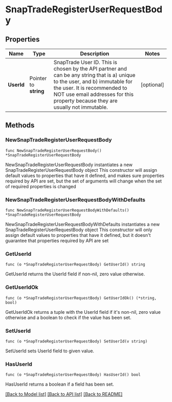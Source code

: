 # SnapTradeRegisterUserRequestBody

## Properties

Name | Type | Description | Notes
------------ | ------------- | ------------- | -------------
**UserId** | Pointer to **string** | SnapTrade User ID. This is chosen by the API partner and can be any string that is a) unique to the user, and b) immutable for the user. It is recommended to NOT use email addresses for this property because they are usually not immutable. | [optional] 

## Methods

### NewSnapTradeRegisterUserRequestBody

`func NewSnapTradeRegisterUserRequestBody() *SnapTradeRegisterUserRequestBody`

NewSnapTradeRegisterUserRequestBody instantiates a new SnapTradeRegisterUserRequestBody object
This constructor will assign default values to properties that have it defined,
and makes sure properties required by API are set, but the set of arguments
will change when the set of required properties is changed

### NewSnapTradeRegisterUserRequestBodyWithDefaults

`func NewSnapTradeRegisterUserRequestBodyWithDefaults() *SnapTradeRegisterUserRequestBody`

NewSnapTradeRegisterUserRequestBodyWithDefaults instantiates a new SnapTradeRegisterUserRequestBody object
This constructor will only assign default values to properties that have it defined,
but it doesn't guarantee that properties required by API are set

### GetUserId

`func (o *SnapTradeRegisterUserRequestBody) GetUserId() string`

GetUserId returns the UserId field if non-nil, zero value otherwise.

### GetUserIdOk

`func (o *SnapTradeRegisterUserRequestBody) GetUserIdOk() (*string, bool)`

GetUserIdOk returns a tuple with the UserId field if it's non-nil, zero value otherwise
and a boolean to check if the value has been set.

### SetUserId

`func (o *SnapTradeRegisterUserRequestBody) SetUserId(v string)`

SetUserId sets UserId field to given value.

### HasUserId

`func (o *SnapTradeRegisterUserRequestBody) HasUserId() bool`

HasUserId returns a boolean if a field has been set.


[[Back to Model list]](../README.md#documentation-for-models) [[Back to API list]](../README.md#documentation-for-api-endpoints) [[Back to README]](../README.md)


